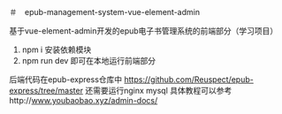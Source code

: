 ＃　epub-management-system-vue-element-admin

基于vue-element-admin开发的epub电子书管理系统的前端部分（学习项目）

1. npm i 安装依赖模块
2. npm run dev 即可在本地运行前端部分

后端代码在epub-express仓库中 https://github.com/Reuspect/epub-express/tree/master
还需要运行nginx mysql 具体教程可以参考http://www.youbaobao.xyz/admin-docs/


